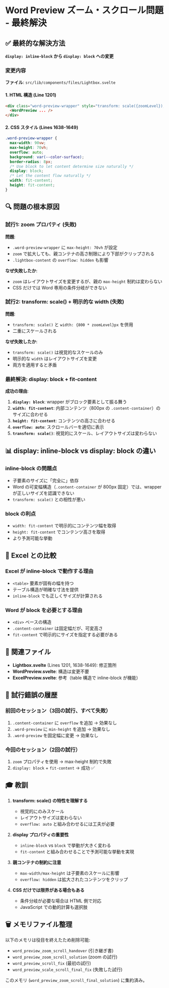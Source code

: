 # Word Preview ズーム・スクロール問題 - 最終解決

## ✅ 最終的な解決方法

**`display: inline-block` から `display: block` への変更**

### 変更内容

**ファイル**: `src/lib/components/files/Lightbox.svelte`

#### 1. HTML 構造 (Line 1201)
```html
<div class="word-preview-wrapper" style="transform: scale({zoomLevel}); transform-origin: top left;">
  <WordPreview ... />
</div>
```

#### 2. CSS スタイル (Lines 1638-1649)
```css
.word-preview-wrapper {
  max-width: 90vw;
  max-height: 70vh;
  overflow: auto;
  background: var(--color-surface);
  border-radius: 8px;
  /* Use block to let content determine size naturally */
  display: block;
  /* Let the content flow naturally */
  width: fit-content;
  height: fit-content;
}
```

## 🔍 問題の根本原因

### 試行1: zoom プロパティ (失敗)
**問題**:
- `.word-preview-wrapper` に `max-height: 70vh` が設定
- `zoom` で拡大しても、親コンテナの高さ制限により下部がクリップされる
- `.lightbox-content` の `overflow: hidden` も影響

**なぜ失敗したか**:
- `zoom` はレイアウトサイズを変更するが、親の `max-height` 制約は変わらない
- CSS だけでは Word 専用の条件分岐ができない

### 試行2: transform: scale() + 明示的な width (失敗)
**問題**:
- `transform: scale()` と `width: {800 * zoomLevel}px` を併用
- 二重にスケールされる

**なぜ失敗したか**:
- `transform: scale()` は視覚的なスケールのみ
- 明示的な `width` はレイアウトサイズを変更
- 両方を適用すると矛盾

### 最終解決: display: block + fit-content
**成功の理由**:
1. **`display: block`**: wrapper がブロック要素として振る舞う
2. **`width: fit-content`**: 内部コンテンツ（800px の `.content-container`）のサイズに合わせる
3. **`height: fit-content`**: コンテンツの高さに合わせる
4. **`overflow: auto`**: スクロールバーを適切に表示
5. **`transform: scale()`**: 視覚的にスケール、レイアウトサイズは変わらない

## 📊 display: inline-block vs display: block の違い

### inline-block の問題点
- 子要素のサイズに「完全に」依存
- Word の可変幅構造（`.content-container` が 800px 固定）では、wrapper が正しいサイズを認識できない
- `transform: scale()` との相性が悪い

### block の利点
- `width: fit-content` で明示的にコンテンツ幅を取得
- `height: fit-content` でコンテンツ高さを取得
- より予測可能な挙動

## 🎯 Excel との比較

### Excel が inline-block で動作する理由
- `<table>` 要素が固有の幅を持つ
- テーブル構造が明確な寸法を提供
- `inline-block` でも正しくサイズが計算される

### Word が block を必要とする理由
- `<div>` ベースの構造
- `.content-container` は固定幅だが、可変高さ
- `fit-content` で明示的にサイズを指定する必要がある

## 🔗 関連ファイル

- **Lightbox.svelte** (Lines 1201, 1638-1649): 修正箇所
- **WordPreview.svelte**: 構造は変更不要
- **ExcelPreview.svelte**: 参考（table 構造で inline-block が機能）

## 📝 試行錯誤の履歴

### 前回のセッション（3回の試行、すべて失敗）
1. `.content-container` に `overflow` を追加 → 効果なし
2. `.word-preview` に `min-height` を追加 → 効果なし
3. `.word-preview` を固定幅に変更 → 効果なし

### 今回のセッション（2回の試行）
1. `zoom` プロパティを使用 → max-height 制約で失敗
2. `display: block` + `fit-content` → 成功 ✅

## 🎓 教訓

1. **transform: scale() の特性を理解する**
   - 視覚的にのみスケール
   - レイアウトサイズは変わらない
   - `overflow: auto` と組み合わせるには工夫が必要

2. **display プロパティの重要性**
   - `inline-block` vs `block` で挙動が大きく変わる
   - `fit-content` と組み合わせることで予測可能な挙動を実現

3. **親コンテナの制約に注意**
   - `max-width/max-height` は子要素のスケールに影響
   - `overflow: hidden` は拡大されたコンテンツをクリップ

4. **CSS だけでは限界がある場合もある**
   - 条件分岐が必要な場合は HTML 側で対応
   - JavaScript での動的計算も選択肢

## 🗑️ メモリファイル整理

以下のメモリは役目を終えたため削除可能:
- `word_preview_zoom_scroll_handover` (引き継ぎ書)
- `word_preview_zoom_scroll_solution` (zoom の試行)
- `word_preview_scroll_fix` (最初の試行)
- `word_preview_scale_scroll_final_fix` (失敗した試行)

このメモリ (`word_preview_zoom_scroll_final_solution`) に集約済み。
